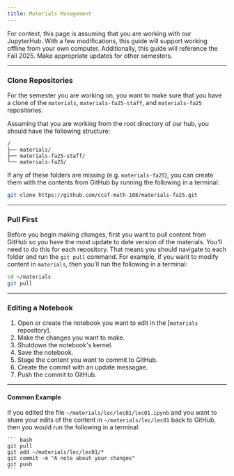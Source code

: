 ```yaml
---
title: Materials Management
---
```


For context, this page is assuming that you are working with our JupyterHub. With a few modifications, this guide will support working offline from your own computer. Additionally, this guide will reference the Fall 2025. Make appropriate updates for other semesters.

---

### Clone Repositories

For the semester you are working on, you want to make sure that you have a clone of the `materials`, `materials-fa25-staff`, and `materials-fa25` repositories. 

Assuming that you are working from the root directory of our hub, you should have the following structure:

```{code-block} text
/
├── materials/
├── materials-fa25-staff/
└── materials-fa25/
```

If any of these folders are missing (e.g. `materials-fa25`), you can create them with the contents from GitHub by running the following in a terminal:

``` bash
git clone https://github.com/ccsf-math-108/materials-fa25.git
```

--- 

### Pull First

Before you begin making changes, first you want to pull content from GitHub so you have the most update to date version of the materials. You'll need to do this for each repository. That means you should navigate to each folder and run the `git pull` command. For example, if you want to modify content in `materials`, then you'll run the following in a terminal:

``` bash
cd ~/materials
git pull
```

---

### Editing a Notebook

1. Open or create the notebook you want to edit in the [`materials` repository].
1. Make the changes you want to make.
1. Shutdown the notebook's kernel.
1. Save the notebook.
1. Stage the content you want to commit to GitHub.
1. Create the commit with an update messagae.
1. Push the commit to GitHub.

---

#### Common Example

If you edited the file `~/materials/lec/lec01/lec01.ipynb` and you want to share your edits of the content in `~/materials/lec/lec01` back to GitHub, then you would run the following in a terminal:

    ``` bash
    git pull
    git add ~/materials/lec/lec01/*
    git commit -m "A note about your changes"
    git push
    ```
    
